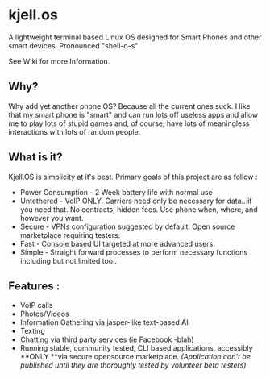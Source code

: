 kjell.os
=======

A lightweight terminal based Linux OS designed for Smart Phones and other smart devices. Pronounced "shell-o-s"

See Wiki for more Information.

## Why?

Why add yet another phone OS? Because all the current ones suck. I like that my smart phone is "smart" and can run lots off useless apps and allow me to play lots of stupid games and, of course, have lots of meaningless interactions with lots of random people. 

## What is it?

Kjell.OS is simplicity at it's best. Primary goals of this project are as follow :
* Power Consumption - 2 Week battery life with normal use
* Untethered - VoIP ONLY. Carriers need only be necessary for data...if you need that. No contracts, hidden fees. Use phone when, where, and however you want.
* Secure - VPNs configuration suggested by default. Open source marketplace requiring testers.
* Fast -  Console based UI targeted at more advanced users. 
* Simple - Straight forward processes to perform necessary functions including but not limited too..

## Features : 

* VoIP calls
* Photos/Videos
* Information Gathering via jasper-like text-based AI
* Texting
* Chatting via third party services (ie Facebook -blah)
* Running stable, community tested, CLI based applications, accessibly **ONLY **via secure opensource marketplace. _(Application can't be published until they are thoroughly tested by volunteer beta testers)_
